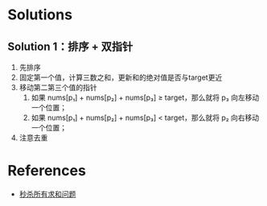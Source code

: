 # Solutions

## Solution 1：排序 + 双指针
1. 先排序
2. 固定第一个值，计算三数之和，更新和的绝对值是否与target更近
3. 移动第二第三个值的指针
   1. 如果 nums[p₁] + nums[p₂] + nums[p₃] ≥ target，那么就将 p₃ 向左移动一个位置；
   2. 如果 nums[p₁] + nums[p₂] + nums[p₃] < target，那么就将 p₂ 向右移动一个位置；
4. 注意去重

# References
- [秒杀所有求和问题](https://leetcode-cn.com/problems/3sum/solution/yi-miao-jiu-neng-kan-dong-de-dong-tu-jie-unfp/)